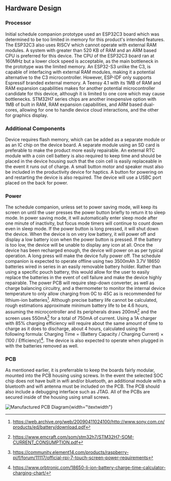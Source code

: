 ## Hardware Design
### Processor
Initial schedule companion prototype used an ESP32C3 board which was determined to be too limited in memory for this product's intended features. The ESP32C3 also uses RISCV which cannot operate with external RAM modules. A system with greater than 520 KB of RAM and an ARM based CPU is preferred for this device. The CPU of the ESP32C3 board ran at 160MHz but a lower clock speed is acceptable, as the main bottleneck in the prototype was the limited memory. An ESP32-S3 unlike the C3, is capable of interfacing with external RAM modules, making it a potential alternative to the C3 microcontroller. However, ESP-IDF only supports Espressif branded external memory. A Teensy 4.1 with its 1MB of RAM and RAM expansion capabilities makes for another potential microcontroller candidate for this device, although it is limited to one core which may cause bottlenecks. STM32H7 series chips are another inexpensive option with 1MB of built in RAM, RAM expansion capabilities, and ARM based dual-cores, allowing for one to handle device cloud interactions, and the other for graphics display.

### Additional Components
Device requires flash memory, which can be added as a separate module or as an IC chip on the device board. A separate module using an SD card is preferable to make the product more easily repairable. An external RTC module with a coin cell battery is also required to keep time and should be placed in the device housing such that the coin cell is easily replaceable in the event it runs out of charge. A small button motor and speaker must also be included in the productivity device for haptics. A button for powering on and restarting the device is also required. The device will use a USBC port placed on the back for power.

### Power
The schedule companion, unless set to power saving mode, will keep its screen on until the user presses the power button briefly to return it to sleep mode. In power saving mode, it will automatically enter sleep mode after one minute of inactivity, but focus mode timers will continue to count down even in sleep mode. If the power button is long pressed, it will shut down the device. When the device is on very low battery, it will power off and display a low battery icon when the power button is pressed. If the battery is too low, the device will be unable to display any icon at all. Once the device has been recharged enough, the device will power on as per typical operation. A long press will make the device fully power off. 
The schedule companion is expected to operate offline using two 3500mAh 3.7V 18650 batteries wired in series in an easily removable battery holder. Rather than using a specific pouch battery, this would allow for the user to easily replace the batteries in the event of cell failure and make the device highly repairable. The power PCB will require step-down converter, as well as charge balancing circuitry, and a thermometer to monitor the internal device temperature to only allow charging from 0C to 45C as is recommended for lithium-ion batteries[^1]. Although precise battery life cannot be calculated, rough estimations approximate minimum battery life to be 4.6 hours, assuming the microcontroller and its peripherals draws 200mA[^2] and the screen uses 550mA[^3] for a total of 750mA of current. Using a 1A charger with 85% charging efficiency will require about the same amount of time to charge as it does to discharge, about 4 hours, calculated using the following formula: Charging Time = (Battery Capacity / Charging Current) × (100 / Efficiency)[^4]. The device is also expected to operate when plugged in with the batteries removed as well.

### PCB
As mentioned earlier, it is preferrable to keep the boards fairly modular, mounted into the PCB housing using screws. In the event the selected SOC chip does not have built in wifi and/or bluetooth, an additional module with a bluetooth and wifi antenna must be included on the PCB. The PCB should also include a debugging interface such as JTAG. All of the PCBs are secured inside of the housing using small screws.

![Manufactured PCB Diagram](images/product_pcb_diagram.png){width="\\textwidth"}

[^1]:https://web.archive.org/web/20090411024100/http://www.sony.com.cn/products/ed/battery/download.pdf
[^2]:https://www.emcraft.com/som/stm32h7/STM32H7-SOM-CURRENT_CONSUMPTION.pdf
[^3]:https://community.element14.com/products/raspberry-pi/f/forum/11117/official-rpi-7-touch-screen-power-requirements
[^4]:https://www.orbtronic.com/18650-li-ion-battery-charge-time-calculator-charging-chart/
